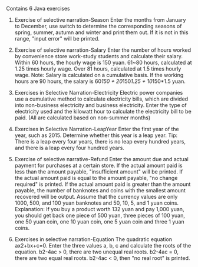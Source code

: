 Contains 6 Java exercises
1. Exercise of selective narration-Season
Enter the months from January to December, use switch to determine the corresponding seasons of spring, summer, autumn and winter and print them out. If it is not in this range, "input error" will be printed.

2. Exercise of selective narration-Salary
Enter the number of hours worked by convenience store work-study students and calculate their salary.
Within 60 hours, the hourly wage is 150 yuan.
61~80 hours, calculated at 1.25 times hourly wage.
Over 81 hours, calculated at 1.5 times hourly wage.
Note: Salary is calculated on a cumulative basis. If the working hours are 90 hours, the salary is 60*150 + 20*150*1.25 + 10*150*1.5 yuan.

3. Exercises in Selective Narration-Electricity
Electric power companies use a cumulative method to calculate electricity bills, which are divided into non-business electricity and business electricity.
Enter the type of electricity used and the kilowatt hour to calculate the electricity bill to be paid. (All are calculated based on non-summer months)

 
    
4. Exercises in Selective Narration-LeapYear
Enter the first year of the year, such as 2015. Determine whether this year is a leap year.
Tip: There is a leap every four years, there is no leap every hundred years, and there is a leap every four hundred years.

5. Exercise of selective narrative-Refund
Enter the amount due and actual payment for purchases at a certain store.
If the actual amount paid is less than the amount payable, "insufficient amount" will be printed.
If the actual amount paid is equal to the amount payable, "no change required" is printed.
If the actual amount paid is greater than the amount payable, the number of banknotes and coins with the smallest amount recovered will be output.
Assume that the currency values ​​are only 1000, 500, and 100 yuan banknotes and 50, 10, 5, and 1 yuan coins.
Explanation: If you buy a product worth 132 yuan and pay 1,000 yuan, you should get back one piece of 500 yuan, three pieces of 100 yuan, one 50 yuan coin, one 10 yuan coin, one 5 yuan coin and three 1 yuan coins.

6. Exercises in selective narration-Equation
The quadratic equation ax2+bx+c=0. Enter the three values ​​a, b, c and calculate the roots of the equation.
b2-4ac > 0, there are two unequal real roots.
b2-4ac = 0, there are two equal real roots.
b2-4ac < 0, then "no real root" is printed.
